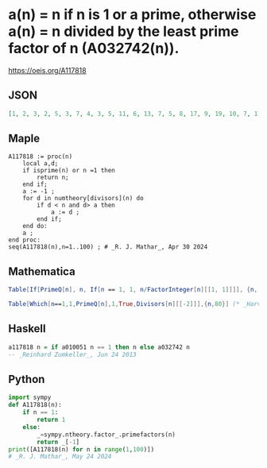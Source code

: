 # a\(n\) \= n if n is 1 or a prime, otherwise a\(n\) \= n divided by the least prime factor of n \(A032742\(n\)\)\.
https://oeis.org/A117818
## JSON
```JSON
[1, 2, 3, 2, 5, 3, 7, 4, 3, 5, 11, 6, 13, 7, 5, 8, 17, 9, 19, 10, 7, 11, 23, 12, 5, 13, 9, 14, 29, 15, 31, 16, 11, 17, 7, 18, 37, 19, 13, 20, 41, 21, 43, 22, 15, 23, 47, 24, 7, 25, 17, 26, 53, 27, 11, 28, 19, 29, 59, 30, 61, 31, 21, 32, 13, 33, 67, 34, 23, 35, 71, 36, 73, 37, 25, 38]
```
## Maple
```Maple
A117818 := proc(n)
    local a,d;
    if isprime(n) or n =1 then
        return n;
    end if;
    a := -1 ;
    for d in numtheory[divisors](n) do
        if d < n and d> a then
            a := d ;
        end if;
    end do:
    a ;
end proc:
seq(A117818(n),n=1..100) ; # _R. J. Mathar_, Apr 30 2024
```
## Mathematica
```Mathematica
Table[If[PrimeQ[n], n, If[n == 1, 1, n/FactorInteger[n][[1, 1]]]], {n, 1, 76}]
```
```Mathematica
Table[Which[n==1,1,PrimeQ[n],1,True,Divisors[n][[-2]]],{n,80}] (* _Harvey P. Dale_, Feb 02 2022 *)
```
## Haskell
```Haskell
a117818 n = if a010051 n == 1 then n else a032742 n
-- _Reinhard Zumkeller_, Jun 24 2013
```
## Python
```Python
import sympy
def A117818(n):
    if n == 1:
        return 1
    else:
        _=sympy.ntheory.factor_.primefactors(n)
        return _[-1]
print([A117818(n) for n in range(1,100)])
# _R. J. Mathar_, May 24 2024
```

